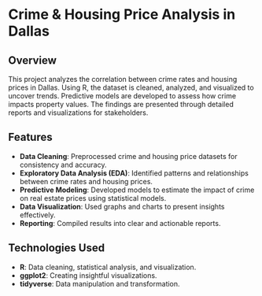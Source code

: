# Crime & Housing Price Analysis in Dallas  

## Overview  
This project analyzes the correlation between crime rates and housing prices in Dallas. Using R, the dataset is cleaned, analyzed, and visualized to uncover trends. Predictive models are developed to assess how crime impacts property values. The findings are presented through detailed reports and visualizations for stakeholders.  

## Features  
- **Data Cleaning**: Preprocessed crime and housing price datasets for consistency and accuracy.  
- **Exploratory Data Analysis (EDA)**: Identified patterns and relationships between crime rates and housing prices.  
- **Predictive Modeling**: Developed models to estimate the impact of crime on real estate prices using statistical models.  
- **Data Visualization**: Used graphs and charts to present insights effectively.  
- **Reporting**: Compiled results into clear and actionable reports.  

## Technologies Used  
- **R**: Data cleaning, statistical analysis, and visualization.  
- **ggplot2**: Creating insightful visualizations.  
- **tidyverse**: Data manipulation and transformation.  
